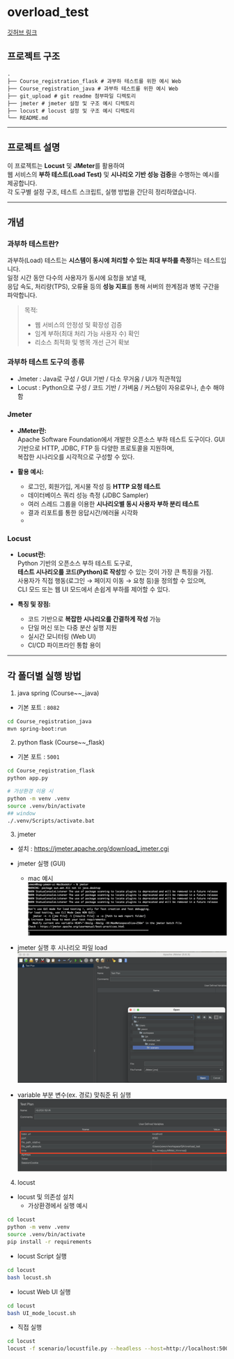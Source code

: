 # overload_test
<a href="https://yedong4540.tistory.com/10?tab=readme-ov-file#%EA%B0%9C%EB%85%90" target="_blank">깃허브 링크</a>

## 프로젝트 구조
```
.
├── Course_registration_flask # 과부하 테스트를 위한 예시 Web
├── Course_registration_java # 과부하 테스트를 위한 예시 Web
├── git_upload # git readme 첨부파일 디렉토리
├── jmeter # jmeter 설정 및 구조 예시 디렉토리
├── locust # locust 설정 및 구조 예시 디렉토리
└── README.md
```
---

## 프로젝트 설명 
이 프로젝트는 **Locust** 및 **JMeter**를 활용하여  
웹 서비스의 **부하 테스트(Load Test)** 및 **시나리오 기반 성능 검증**을 수행하는 예시를 제공합니다.  
각 도구별 설정 구조, 테스트 스크립트, 실행 방법을 간단히 정리하였습니다.

---
## 개념
### 과부하 테스트란?
과부하(Load) 테스트는 **시스템이 동시에 처리할 수 있는 최대 부하를 측정**하는 테스트입니다.  
일정 시간 동안 다수의 사용자가 동시에 요청을 보낼 때,  
응답 속도, 처리량(TPS), 오류율 등의 **성능 지표**를 통해 서버의 한계점과 병목 구간을 파악합니다.

> 목적:
> - 웹 서비스의 안정성 및 확장성 검증  
> - 임계 부하(최대 처리 가능 사용자 수) 확인  
> - 리소스 최적화 및 병목 개선 근거 확보

### 과부하 테스트 도구의 종류
- Jmeter : Java로 구성 / GUI 기반 / 다소 무거움 / UI가 직관적임
- Locust : Python으로 구성 / 코드 기반 / 가벼움 / 커스텀이 자유로우나, 손수 해야함

### Jmeter
- **JMeter란:**  
  Apache Software Foundation에서 개발한 오픈소스 부하 테스트 도구이다.
  GUI 기반으로 HTTP, JDBC, FTP 등 다양한 프로토콜을 지원하며,  
  복잡한 시나리오를 시각적으로 구성할 수 있다.

- **활용 예시:**  
  - 로그인, 회원가입, 게시물 작성 등 **HTTP 요청 테스트**  
  - 데이터베이스 쿼리 성능 측정 (JDBC Sampler)  
  - 여러 스레드 그룹을 이용한 **시나리오별 동시 사용자 부하 분리 테스트**  
  - 결과 리포트를 통한 응답시간/에러율 시각화  
  - 

### Locust
- **Locust란:**  
  Python 기반의 오픈소스 부하 테스트 도구로,  
  **테스트 시나리오를 코드(Python)로 작성**할 수 있는 것이 가장 큰 특징을 가짐.  
  사용자가 직접 행동(로그인 → 페이지 이동 → 요청 등)을 정의할 수 있으며,  
  CLI 모드 또는 웹 UI 모드에서 손쉽게 부하를 제어할 수 있다.

- **특징 및 장점:**  
  - 코드 기반으로 **복잡한 시나리오를 간결하게 작성** 가능  
  - 단일 머신 또는 다중 분산 실행 지원  
  - 실시간 모니터링 (Web UI)  
  - CI/CD 파이프라인 통합 용이  

--- 
## 각 폴더별 실행 방법

1. java spring (Course~~_java)
  - 기본 포트 : `8082`
```bash
cd Course_registration_java
mvn spring-boot:run
```

2. python flask (Course~~_flask)
  - 기본 포트 : `5001`
```bash
cd Course_registration_flask
python app.py
```

```bash
# 가상환경 이용 시 
python -m venv .venv
source .venv/bin/activate
## window
./.venv/Scripts/activate.bat
```

3. jmeter
  - 설치 : https://jmeter.apache.org/download_jmeter.cgi
    
  - jmeter 실행 (GUI)
    - mac 예시
        ![alt text](git_upload/md_1.png)
  - jmeter 실행 후 시나리오 파일 load
    ![alt text](git_upload/md_2.png)
  - variable 부분 변수(ex. 경로) 맞춰준 뒤 실행
    ![alt text](git_upload/md_3.png)

4. locust
  - locust 및 의존성 설치
    - 가상환경에서 실행 예시
```bash
cd locust
python -m venv .venv
source .venv/bin/activate
pip install -r requirements
```
  - locust Script 실행
```bash
cd locust
bash locust.sh
```
  - locust Web UI 실행
```bash
cd locust
bash UI_mode_locust.sh
```
  - 직접 실행
```bash
cd locust
locust -f scenario/locustfile.py --headless --host=http://localhost:5001 -u 5 -r 2 -t 10s --csv=result/test
```
